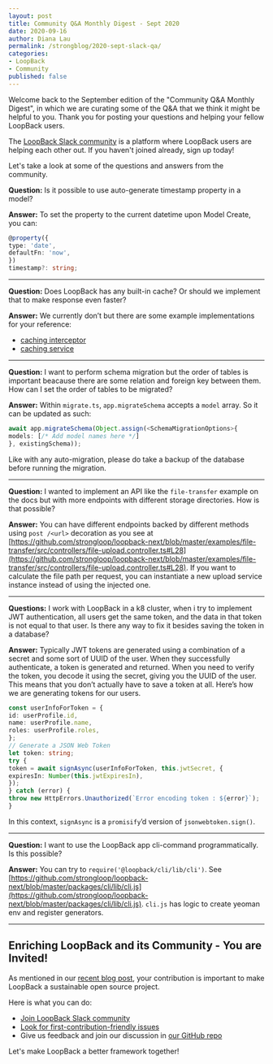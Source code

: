 ```yaml
---
layout: post
title: Community Q&A Monthly Digest - Sept 2020
date: 2020-09-16
author: Diana Lau
permalink: /strongblog/2020-sept-slack-qa/
categories:
- LoopBack
- Community
published: false
---
```


Welcome back to the September edition of the "Community Q&A Monthly Digest", in which we are curating some of the Q&A that we think it might be helpful to you. Thank you for posting your questions and helping your fellow LoopBack users. 

The [LoopBack Slack community](https://join.slack.com/t/loopbackio/shared_invite/zt-8lbow73r-SKAKz61Vdao~_rGf91pcsw) is a platform where LoopBack users are helping each other out. If you haven't joined already, sign up today!

Let's take a look at some of the questions and answers from the community.

<!--more-->

**Question:** Is it possible to use auto-generate timestamp property in a model?

**Answer:** To set the property to the current datetime upon Model Create, you can:
```ts
@property({
type: 'date',
defaultFn: 'now',
})
timestamp?: string;
```

---

**Question:** Does LoopBack has any built-in cache? Or should we implement that to make response even faster?

**Answer:**
We currently don’t but there are some example implementations for your reference:
- [caching interceptor](https://github.com/strongloop/loopback-next/tree/master/packages/rest/src/__tests__/acceptance/caching-interceptor)
- [caching service](https://github.com/strongloop/loopback-next/blob/master/examples/greeting-app/src/caching-service.ts)

--- 

**Question:** I want to perform schema migration but the order of tables is important beacause there are some relation and foreign key between them. How can I set the order of tables to be migrated?

**Answer:** Within `migrate.ts`, `app.migrateSchema` accepts a `model` array. So it can be updated as such:
```ts
await app.migrateSchema(Object.assign(<SchemaMigrationOptions>{
models: [/* Add model names here */]
}, existingSchema));
```
Like with any auto-migration, please do take a backup of the database before running the migration.

---

**Question:** I wanted to implement an API like the `file-transfer` example on the docs but with more endpoints with different storage directories. How is that possible?

**Answer:** You can have different endpoints backed by different methods using `post /<url>` decoration as you see at [https://github.com/strongloop/loopback-next/blob/master/examples/file-transfer/src/controllers/file-upload.controller.ts#L28](https://github.com/strongloop/loopback-next/blob/master/examples/file-transfer/src/controllers/file-upload.controller.ts#L28). If you want to calculate the file path per request, you can instantiate a new upload service instance instead of using the injected one.

---

**Questions:** I work with LoopBack in a k8 cluster, when i try to implement JWT authentication, all users get the same token, and the data in that token is not equal to that user. Is there any way to fix it besides saving the token in a database? 

**Answer:** Typically JWT tokens are generated using a combination of a secret and some sort of UUID of the user. When they successfully authenticate, a token is generated and returned. When you need to verify the token, you decode it using the secret, giving you the UUID of the user. This means that you don’t actually have to save a token at all. Here’s how we are generating tokens for our users.

```ts
const userInfoForToken = {
id: userProfile.id,
name: userProfile.name,
roles: userProfile.roles,
};
// Generate a JSON Web Token
let token: string;
try {
token = await signAsync(userInfoForToken, this.jwtSecret, {
expiresIn: Number(this.jwtExpiresIn),
});
} catch (error) {
throw new HttpErrors.Unauthorized(`Error encoding token : ${error}`);
}
```
In this context, `signAsync` is a `promisify`’d version of `jsonwebtoken.sign()`.

--- 

**Question:** I want to use the LoopBack app cli-command programmatically. Is this possible?

**Answer:**
You can try to `require('@loopback/cli/lib/cli')`. See [https://github.com/strongloop/loopback-next/blob/master/packages/cli/lib/cli.js](https://github.com/strongloop/loopback-next/blob/master/packages/cli/lib/cli.js). `cli.js` has logic to create yeoman env and register generators.

---


## Enriching LoopBack and its Community - You are Invited!

As mentioned in our [recent blog post](https://strongloop.com/strongblog/2020-community-contribution/), your contribution is important to make LoopBack a sustainable open source project. 

Here is what you can do:
- [Join LoopBack Slack community](https://join.slack.com/t/loopbackio/shared_invite/zt-8lbow73r-SKAKz61Vdao~_rGf91pcsw)
- [Look for first-contribution-friendly issues](https://github.com/strongloop/loopback-next/issues?q=is%3Aissue+is%3Aopen+label%3A%22good+first+issue%22)
- Give us feedback and join our discussion in [our GitHub repo](https://github.com/strongloop/loopback-next)

Let's make LoopBack a better framework together!